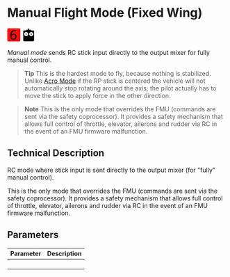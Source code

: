 # Manual Flight Mode (Fixed Wing)

<!-- this requires review and updates -->

[<img src="../../assets/site/difficulty_6.svg" title="Difficulty (Hardest)" width="30px" />](../getting_started/flight_modes.md#key_difficulty)&nbsp;[<img src="../../assets/site/remote_control.svg" title="Manual/Remote control required" width="30px" />](../getting_started/flight_modes.md#key_manual)&nbsp;

*Manual mode* sends RC stick input directly to the output mixer for fully manual control.

> **Tip** This is the hardest mode to fly, because nothing is stabilized. Unlike [Acro Mode](../flight_modes/acro_fw.md) if the RP stick is centered the vehicle will not automatically stop rotating around the axis; the pilot actually has to move the stick to apply force in the other direction. 

<span></span>
> **Note** This is the only mode that overrides the FMU (commands are sent via the safety coprocessor). It provides a safety mechanism that allows full control of throttle, elevator, ailerons and rudder via RC in the event of an FMU firmware malfunction.

## Technical Description

RC mode where stick input is sent directly to the output mixer (for "fully" manual control).

This is the only mode that overrides the FMU (commands are sent via the safety coprocessor). It provides a safety mechanism that allows full control of throttle, elevator, ailerons and rudder via RC in the event of an FMU firmware malfunction.

## Parameters

Parameter | Description
--- | ---
&nbsp; | 

<!-- Possibly of interest:

FW_MAN_P_MAX (FLOAT) - Max manual pitch - Max pitch for manual control in attitude stabilized mode. Default 45.0	deg

FW_MAN_P_SC - Manual pitch scale - Scale factor applied to the desired pitch actuator command in full manual mode. This parameter allows to adjust the throws of the control surfaces. Default 1.0 norm.

FW_MAN_R_MAX - Max manual roll - Comment: Max roll for manual control in attitude stabilized mode. Default 45 deg.

FW_MAN_R_SC - Manual roll scale - Scale factor applied to the desired roll actuator command in full manual mode. This parameter allows to adjust the throws of the control surfaces. Default: 1.0	norm

FW_MAN_Y_SC - Manual yaw scale - Scale factor applied to the desired yaw actuator command in full manual mode. This parameter allows to adjust the throws of the control surfaces. 1.0	norm

-->
